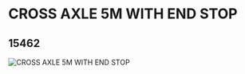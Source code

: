 # CROSS AXLE 5M WITH END STOP
## 15462
![CROSS AXLE 5M WITH END STOP](https://lc-www-live-s.legocdn.com/media/bricks/5/2/6055631.jpg)
